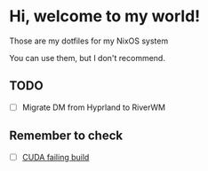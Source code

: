# Hi, welcome to my world!
Those are my dotfiles for my NixOS system

You can use them, but I don't recommend.

## TODO
- [ ] Migrate DM from Hyprland to RiverWM

## Remember to check
- [ ] [CUDA failing build](https://nixpk.gs/pr-tracker.html?pr=339619)
